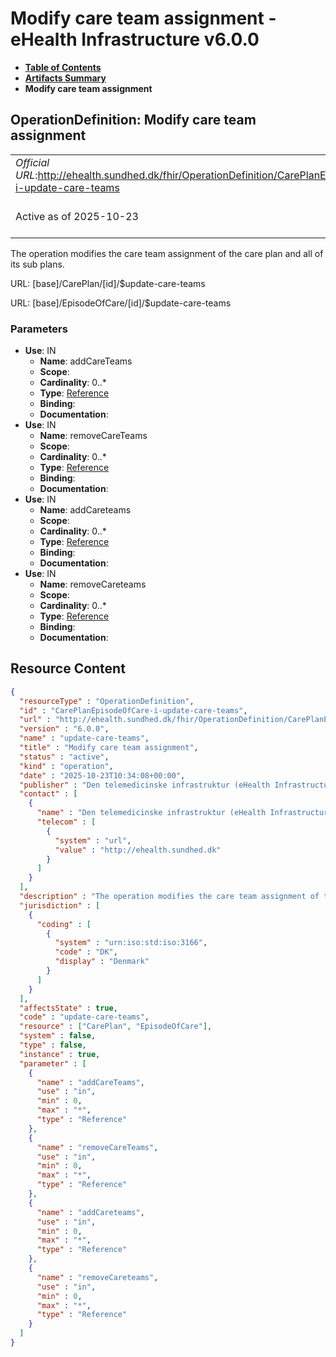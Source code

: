# Modify care team assignment - eHealth Infrastructure v6.0.0

* [**Table of Contents**](toc.md)
* [**Artifacts Summary**](artifacts.md)
* **Modify care team assignment**

## OperationDefinition: Modify care team assignment 

| | |
| :--- | :--- |
| *Official URL*:http://ehealth.sundhed.dk/fhir/OperationDefinition/CarePlanEpisodeOfCare-i-update-care-teams | *Version*:6.0.0 |
| Active as of 2025-10-23 | *Computable Name*:update-care-teams |

 
The operation modifies the care team assignment of the care plan and all of its sub plans. 

URL: [base]/CarePlan/[id]/$update-care-teams

URL: [base]/EpisodeOfCare/[id]/$update-care-teams

### Parameters

* **Use**: IN
  * **Name**: addCareTeams
  * **Scope**: 
  * **Cardinality**: 0..*
  * **Type**: [Reference](http://hl7.org/fhir/R4/references.html#Reference)
  * **Binding**: 
  * **Documentation**: 
* **Use**: IN
  * **Name**: removeCareTeams
  * **Scope**: 
  * **Cardinality**: 0..*
  * **Type**: [Reference](http://hl7.org/fhir/R4/references.html#Reference)
  * **Binding**: 
  * **Documentation**: 
* **Use**: IN
  * **Name**: addCareteams
  * **Scope**: 
  * **Cardinality**: 0..*
  * **Type**: [Reference](http://hl7.org/fhir/R4/references.html#Reference)
  * **Binding**: 
  * **Documentation**: 
* **Use**: IN
  * **Name**: removeCareteams
  * **Scope**: 
  * **Cardinality**: 0..*
  * **Type**: [Reference](http://hl7.org/fhir/R4/references.html#Reference)
  * **Binding**: 
  * **Documentation**: 



## Resource Content

```json
{
  "resourceType" : "OperationDefinition",
  "id" : "CarePlanEpisodeOfCare-i-update-care-teams",
  "url" : "http://ehealth.sundhed.dk/fhir/OperationDefinition/CarePlanEpisodeOfCare-i-update-care-teams",
  "version" : "6.0.0",
  "name" : "update-care-teams",
  "title" : "Modify care team assignment",
  "status" : "active",
  "kind" : "operation",
  "date" : "2025-10-23T10:34:08+00:00",
  "publisher" : "Den telemedicinske infrastruktur (eHealth Infrastructure)",
  "contact" : [
    {
      "name" : "Den telemedicinske infrastruktur (eHealth Infrastructure)",
      "telecom" : [
        {
          "system" : "url",
          "value" : "http://ehealth.sundhed.dk"
        }
      ]
    }
  ],
  "description" : "The operation modifies the care team assignment of the care plan and all of its sub plans.",
  "jurisdiction" : [
    {
      "coding" : [
        {
          "system" : "urn:iso:std:iso:3166",
          "code" : "DK",
          "display" : "Denmark"
        }
      ]
    }
  ],
  "affectsState" : true,
  "code" : "update-care-teams",
  "resource" : ["CarePlan", "EpisodeOfCare"],
  "system" : false,
  "type" : false,
  "instance" : true,
  "parameter" : [
    {
      "name" : "addCareTeams",
      "use" : "in",
      "min" : 0,
      "max" : "*",
      "type" : "Reference"
    },
    {
      "name" : "removeCareTeams",
      "use" : "in",
      "min" : 0,
      "max" : "*",
      "type" : "Reference"
    },
    {
      "name" : "addCareteams",
      "use" : "in",
      "min" : 0,
      "max" : "*",
      "type" : "Reference"
    },
    {
      "name" : "removeCareteams",
      "use" : "in",
      "min" : 0,
      "max" : "*",
      "type" : "Reference"
    }
  ]
}

```
